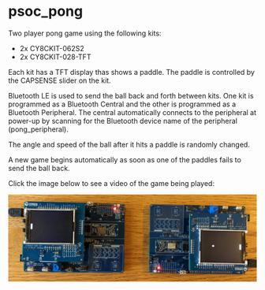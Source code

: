 # psoc_pong

Two player pong game using the following kits:

- 2x CY8CKIT-062S2
- 2x CY8CKIT-028-TFT

Each kit has a TFT display thas shows a paddle. The paddle is controlled by the CAPSENSE
slider on the kit.

Bluetooth LE is used to send the ball back and forth between kits. One kit is
programmed as a Bluetooth Central and the other is programmed as a Bluetooth
Peripheral. The central automatically connects to the peripheral at power-up
by scanning for the Bluetooth device name of the peripheral (pong_peripheral).

The angle and speed of the ball after it hits a paddle is randomly changed.

A new game begins automatically as soon as one of the paddles fails to send the ball back.

Click the image below to see a video of the game being played:

[![Video](pong_picture.jpg)](pong_video.mp4)

